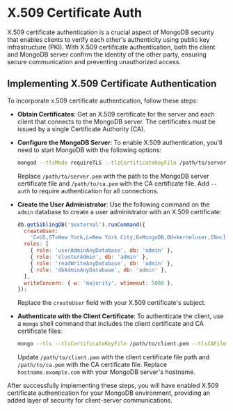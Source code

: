 # X.509 Certificate Auth

X.509 certificate authentication is a crucial aspect of MongoDB security that enables clients to verify each other's authenticity using public key infrastructure (PKI). With X.509 certificate authentication, both the client and MongoDB server confirm the identity of the other party, ensuring secure communication and preventing unauthorized access.

## Implementing X.509 Certificate Authentication

To incorporate x.509 certificate authentication, follow these steps:

- **Obtain Certificates**: Get an X.509 certificate for the server and each client that connects to the MongoDB server. The certificates must be issued by a single Certificate Authority (CA).

- **Configure the MongoDB Server**: To enable X.509 authentication, you'll need to start MongoDB with the following options:

  ```bash
  mongod --tlsMode requireTLS --tlsCertificateKeyFile /path/to/server.pem --tlsCAFile /path/to/ca.pem --auth
  ```

  Replace `/path/to/server.pem` with the path to the MongoDB server certificate file and `/path/to/ca.pem` with the CA certificate file. Add `--auth` to require authentication for all connections.

- **Create the User Administrator**: Use the following command on the `admin` database to create a user administrator with an X.509 certificate:

  ```javascript
  db.getSiblingDB('$external').runCommand({
    createUser:
      'C=US,ST=New York,L=New York City,O=MongoDB,OU=kerneluser,CN=client@example.com',
    roles: [
      { role: 'userAdminAnyDatabase', db: 'admin' },
      { role: 'clusterAdmin', db: 'admin' },
      { role: 'readWriteAnyDatabase', db: 'admin' },
      { role: 'dbAdminAnyDatabase', db: 'admin' },
    ],
    writeConcern: { w: 'majority', wtimeout: 5000 },
  });
  ```

  Replace the `createUser` field with your X.509 certificate's subject.

- **Authenticate with the Client Certificate**: To authenticate the client, use a `mongo` shell command that includes the client certificate and CA certificate files:

  ```bash
  mongo --tls --tlsCertificateKeyFile /path/to/client.pem --tlsCAFile /path/to/ca.pem --authenticationDatabase '$external' --authenticationMechanism 'MONGODB-X509' --host hostname.example.com
  ```

  Update `/path/to/client.pem` with the client certificate file path and `/path/to/ca.pem` with the CA certificate file. Replace `hostname.example.com` with your MongoDB server's hostname.

After successfully implementing these steps, you will have enabled X.509 certificate authentication for your MongoDB environment, providing an added layer of security for client-server communications.
